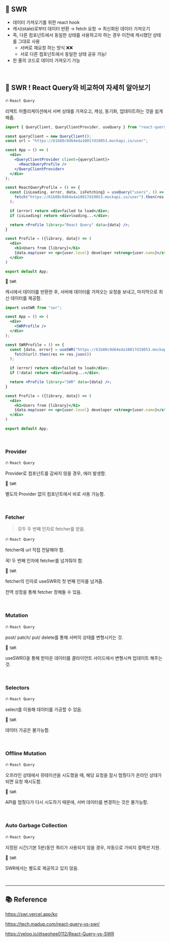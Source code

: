 ## 💎 SWR

- 데이터 가져오기를 위한 react hook
- 캐시(stale)로부터 데이터 반환 → fetch 요청 → 최신화된 데이터 가져오기
- 즉, 다른 컴포넌트에서 동일한 상태를 사용하고자 하는 경우 이전에 캐시했던 상태를 그대로 사용
    - 서버로 재요청 하는 방식 ❌❌
    - 서로 다른 컴포넌트에서 동일한 상태 공유 가능!
- 한 줄의 코드로 데이터 가져오기 가능

<br />

## 💎 SWR ! React Query와 비교하여 자세히 알아보기

🔥 `React Query`

리액트 어플리케이션에서 서버 상태를 가져오고, 캐싱, 동기화, 업데이트하는 것을 쉽게 해줌.

```jsx
import { QueryClient, QueryClientProvider, useQuery } from "react-query";

const queryClient = new QueryClient();
const url = "https://61b88c9d64e4a10017d19053.mockapi.io/user";

const App = () => (
  <div>
    <QueryClientProvider client={queryClient}>
      <ReactQueryProfile />
    </QueryClientProvider>
  </div>
);

const ReactQueryProfile = () => {
  const {isLoading, error, data, isFetching} = useQuery("users", () =>
    fetch("https://61b88c9d64e4a10017d19053.mockapi.io/user").then(res => res.json())
  );

  if (error) return <div>failed to load</div>;
  if (isLoading) return <div>loading...</div>;

  return <Profile library="React Query" data={data} />;
}

const Profile = ({library, data}) => (
  <div>
    <h1>Users from {library}</h1>
    {data.map(user => <p>{user.level} developer <strong>{user.name}</strong></p>)}
  </div>
)

export default App;
```

🌊 `SWR`

캐시에서 데이터를 반환한 후, 서버에 데이터를 가져오는 요청을 보내고, 마지막으로 최신 데이터를 제공함.

```jsx
import useSWR from "swr";

const App = () => (
  <div>
    <SWRProfile />
  </div>
);

const SWRProfile = () => {
  const {data, error} = useSWR("https://61b88c9d64e4a10017d19053.mockapi.io/user", url =>
    fetch(url).then(res => res.json())
  );

  if (error) return <div>failed to load</div>;
  if (!data) return <div>loading...</div>;

  return <Profile library="SWR" data={data} />;
}

const Profile = ({library, data}) => (
  <div>
    <h1>Users from {library}</h1>
    {data.map(user => <p>{user.level} developer <strong>{user.name}</strong></p>)}
  </div>
)

export default App;
```

<br />

### Provider

🔥 `React Query`

Provider로 컴포넌트를 감싸지 않을 경우, 에러 발생함.

🌊 `SWR`

별도의 Provider 없이 컴포넌트에서 바로 사용 가능함.

<br />

### Fetcher

> 모두 두 번째 인자로 fetcher를 받음.
> 

🔥 `React Query`

fetcher에 url 직접 전달해야 함.

꼭! 두 번째 인자에 fetcher를 넘겨줘야 함.

🌊 `SWR`

fetcher의 인자로 useSWR의 첫 번째 인자를 넘겨줌.

전역 성정을 통해 fetcher 정해둘 수 있음.

<br />

### Mutation

🔥 `React Query`

post/ patch/ put/ delete를 통해 서버의 상태를 변형시키는 것.

🌊 `SWR`

useSWR()을 통해 받아온 데이터를 클라이언트 사이드에서 변형시켜 업데이트 해주는 것.

<br />

### Selectors

🔥 `React Query`

select를 이용해 데이터를 가공할 수 있음.

🌊 `SWR`

데이터 가공은 불가능함.

<br />

### Offline Mutation

🔥 `React Query`

오프라인 상태에서 뮤테이션을 시도했을 때, 해당 요청을 잠시 멈췄다가 온라인 상태가 되면 요청 재시도함.

🌊 `SWR`

API를 멈췄다가 다시 시도하기 때문에, 서버 데이터를 변경하는 것은 불가능함.

<br />

### Auto Garbage Collection

🔥 `React Query`

지정된 시간(기본 5분)동안 쿼리가 사용되지 않을 경우, 자동으로 가비지 컬렉션 지원.

🌊 `SWR`

SWR에서는 별도로 제공하고 있지 않음.

<br />

<hr/>

## 📚 Reference

https://swr.vercel.app/ko

https://tech.madup.com/react-query-vs-swr/

https://velog.io/@seohee0112/React-Query-vs-SWR